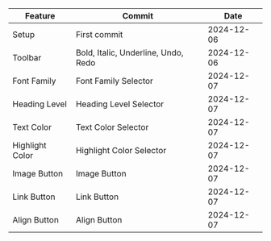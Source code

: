 | Feature         | Commit                              | Date       |
| --------------- | ----------------------------------- | ---------- |
| Setup           | First commit                        | 2024-12-06 |
| Toolbar         | Bold, Italic, Underline, Undo, Redo | 2024-12-06 |
| Font Family     | Font Family Selector                | 2024-12-07 |
| Heading Level   | Heading Level Selector              | 2024-12-07 |
| Text Color      | Text Color Selector                 | 2024-12-07 |
| Highlight Color | Highlight Color Selector            | 2024-12-07 |
| Image Button    | Image Button                        | 2024-12-07 |
| Link Button     | Link Button                         | 2024-12-07 |
| Align Button    | Align Button                        | 2024-12-07 |
